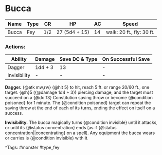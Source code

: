 # Bucca

| Name | Type | CR | HP | AC | Speed |
|------|------|----|----|----|-------|
| Bucca | Fey | 1/2 | 27 (5d4 + 15) | 14 | walk: 20 ft., fly: 30 ft. |

### Actions:

| Ability | Damage | Save DC & Type | On Successful Save |
|---------|--------|----------------|--------------------|
| Dagger | 1d4 + 3 | 13 | - |
| Invisibility | - | - | - |


**Dagger.** {@atk mw,rw} {@hit 5} to hit, reach 5 ft. or range 20/60 ft., one target. {@h}5 ({@damage 1d4 + 3}) piercing damage, and the target must succeed on a {@dc 13} Constitution saving throw or become {@condition poisoned} for 1 minute. The {@condition poisoned} target can repeat the saving throw at the end of each of its turns, ending the effect on itself on a success.

**Invisibility.** The bucca magically turns {@condition invisible} until it attacks, or until its {@status concentration} ends (as if {@status concentration||concentrating} on a spell). Any equipment the bucca wears or carries is {@condition invisible} with it.

^Tags: #monster #type_fey
